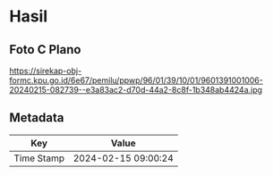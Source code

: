 # Hasil

## Foto C Plano

https://sirekap-obj-formc.kpu.go.id/6e67/pemilu/ppwp/96/01/39/10/01/9601391001006-20240215-082739--e3a83ac2-d70d-44a2-8c8f-1b348ab4424a.jpg


## Metadata

| Key        | Value               |
| ---------- | ------------------- |
| Time Stamp | 2024-02-15 09:00:24 |




